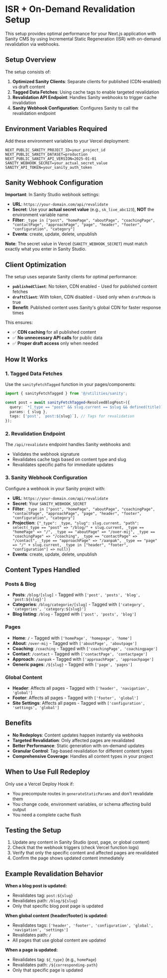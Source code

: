 # ISR + On-Demand Revalidation Setup

This setup provides optimal performance for your Next.js application with Sanity CMS by using Incremental Static Regeneration (ISR) with on-demand revalidation via webhooks.

## Setup Overview

The setup consists of:

1. **Optimized Sanity Clients**: Separate clients for published (CDN-enabled) vs draft content
2. **Tagged Data Fetches**: Using cache tags to enable targeted revalidation
3. **Revalidation API Endpoint**: Handles Sanity webhooks to trigger cache invalidation
4. **Sanity Webhook Configuration**: Configures Sanity to call the revalidation endpoint

## Environment Variables Required

Add these environment variables to your Vercel deployment:

```env
NEXT_PUBLIC_SANITY_PROJECT_ID=your_project_id
NEXT_PUBLIC_SANITY_DATASET=production
NEXT_PUBLIC_SANITY_API_VERSION=2025-01-01
SANITY_WEBHOOK_SECRET=your_actual_secret_value
SANITY_API_TOKEN=your_sanity_auth_token
```

## Sanity Webhook Configuration

**Important**: In Sanity Studio webhook settings:

- **URL**: `https://your-domain.com/api/revalidate`
- **Secret**: Use your **actual secret value** (e.g., `sk_live_abc123`), **NOT** the environment variable name
- **Filter**: `_type in ["post", "homePage", "aboutPage", "coachingPage", "contactPage", "approachPage", "page", "header", "footer", "configuration", "category"]`
- **Events**: create, update, delete, unpublish

**Note**: The secret value in Vercel (`SANITY_WEBHOOK_SECRET`) must match exactly what you enter in Sanity Studio.

## Client Optimization

The setup uses separate Sanity clients for optimal performance:

- **`publishedClient`**: No token, CDN enabled - Used for published content fetches
- **`draftClient`**: With token, CDN disabled - Used only when `draftMode` is true
- **Benefit**: Published content uses Sanity's global CDN for faster response times

This ensures:

- ✅ **CDN caching** for all published content
- ✅ **No unnecessary API calls** for public data
- ✅ **Proper draft access** only when needed

## How It Works

### 1. Tagged Data Fetches

Use the `sanityFetchTagged` function in your pages/components:

```typescript
import { sanityFetchTagged } from '@/utilities/sanity';

const post = await sanityFetchTagged<ResolvedBlogPost>({
  query: `*[_type == "post" && slug.current == $slug && defined(title)][0] { ... }`,
  params: { slug },
  tags: ['post', `post:${slug}`], // Tags for revalidation
});
```

### 2. Revalidation Endpoint

The `/api/revalidate` endpoint handles Sanity webhooks and:

- Validates the webhook signature
- Revalidates cache tags based on content type and slug
- Revalidates specific paths for immediate updates

### 3. Sanity Webhook Configuration

Configure a webhook in your Sanity project with:

- **URL**: `https://your-domain.com/api/revalidate`
- **Secret**: Your `SANITY_WEBHOOK_SECRET`
- **Filter**: `_type in ["post", "homePage", "aboutPage", "coachingPage", "contactPage", "approachPage", "page", "header", "footer", "configuration", "category"]`
- **Projection**: `{"_type": _type, "slug": slug.current, "path": select(_type == "post" => "/blog/" + slug.current, _type == "homePage" => "/", _type == "aboutPage" => "/over-mij", _type == "coachingPage" => "/coaching", _type == "contactPage" => "/contact", _type == "approachPage" => "/aanpak", _type == "page" => "/" + slug.current, _type in ["header", "footer", "configuration"] => null)}`
- **Events**: create, update, delete, unpublish

## Content Types Handled

### Posts & Blog

- **Posts**: `/blog/[slug]` - Tagged with `['post', 'posts', 'blog', 'post:${slug}']`
- **Categories**: `/blog/categorie/[slug]` - Tagged with `['category', 'categories', 'category:${slug}']`
- **Blog listing**: `/blog` - Tagged with `['post', 'posts', 'blog']`

### Pages

- **Home**: `/` - Tagged with `['homePage', 'homepage', 'home']`
- **About**: `/over-mij` - Tagged with `['aboutPage', 'aboutpage']`
- **Coaching**: `/coaching` - Tagged with `['coachingPage', 'coachingpage']`
- **Contact**: `/contact` - Tagged with `['contactPage', 'contactpage']`
- **Approach**: `/aanpak` - Tagged with `['approachPage', 'approachpage']`
- **Generic pages**: `/${slug}` - Tagged with `['page', 'pages']`

### Global Content

- **Header**: Affects all pages - Tagged with `['header', 'navigation', 'global']`
- **Footer**: Affects all pages - Tagged with `['footer', 'global']`
- **Site Settings**: Affects all pages - Tagged with `['configuration', 'settings', 'global']`

## Benefits

- **No Redeploys**: Content updates happen instantly via webhooks
- **Targeted Revalidation**: Only affected pages are revalidated
- **Better Performance**: Static generation with on-demand updates
- **Granular Control**: Tag-based revalidation for different content types
- **Comprehensive Coverage**: Handles all content types in your project

## When to Use Full Redeploy

Only use a Vercel Deploy Hook if:

- You precompute routes in `generateStaticParams` and don't revalidate them
- You change code, environment variables, or schema affecting build output
- You need a complete cache flush

## Testing the Setup

1. Update any content in Sanity Studio (post, page, or global content)
2. Check that the webhook triggers (check Vercel function logs)
3. Verify that only the specific content and affected pages are revalidated
4. Confirm the page shows updated content immediately

## Example Revalidation Behavior

**When a blog post is updated:**

- Revalidates tag: `post:${slug}`
- Revalidates path: `/blog/${slug}`
- Only that specific blog post page is updated

**When global content (header/footer) is updated:**

- Revalidates tags: `['header', 'footer', 'configuration', 'global', 'navigation', 'settings']`
- Revalidates path: `/`
- All pages that use global content are updated

**When a page is updated:**

- Revalidates tag: `${_type}` (e.g., `homePage`)
- Revalidates path: `/${corresponding-path}`
- Only that specific page is updated
